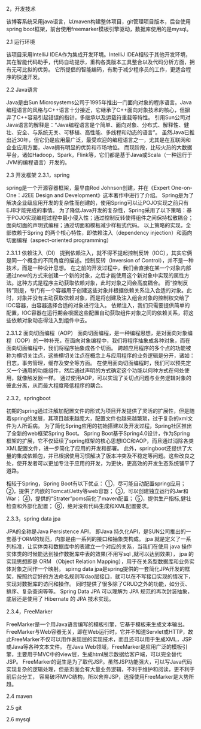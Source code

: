 2，开发技术

该博客系统采用java语言，以maven构建整体项目，git管理项目版本，后台使用spring boot框架，前台使用freemarker模板引擎驱动，数据库使用的是mysql。

2.1 运行环境 

该项目采用IntelliJ IDEA作为集成开发环境。IntelliJ IDEA相较于其他开发环境，其在智能代码助手，代码自动提示，重构各类版本工具整合以及代码分析方面，拥有无可比拟的优势。
它所提倡的智能编码，有助于减少程序员的工作，更适合程序的快速开发。

2.2 Java语言

Java是由Sun Microsystems公司于1995年推出一门面向对象的程序语言。Java编程语言的风格与C++语言十分接近，它继承了C++面向对象技术的核心，但摒弃了C++容易引起错误的指针，多继承以及运载符重载等特性。
引用Sun公司对Java语言的解释是：“Java编程语言是个简单、面向对象、分布式、解释性、健壮、安全、与系统无关、可移植、高性能、多线程和动态的语言”。
虽然Java已推出近30年，但它仍是应用最广泛，最受欢迎的编程语言之一，尤其是在互联网和企业应用方面，Java拥有明显的优势和市场地位。
而现阶段，比较火热的大数据平台，诸如Hadoop，Spark，Flink等，它们都是基于Java或Scala（一种运行于JVM的编程语言）开发的。

2.3 开发框架
2.3.1，spring 

spring是一个开源容器框架，最早由Rod Johnson创建，并在《Expert One-on-One：J2EE Design and Development》这本著作中进行了介绍。
Spring是为了解决企业级应用开发的复杂性而创建的，使用Spring可以让POJO实现之前只有EJB才能完成的事情。
为了降低Java开发的复杂性，Spring采用了以下策略：基于POJO实现编程过程中最小侵入性；通过控制反转使得组件之间保持松散耦合；面向切面的声明式编程；通过切面和模板减少样板式代码。
以上策略的实现，全部依赖于Spring 的两个核心特性，即依赖注入（dependency injection）和面向切面编程（aspect-oriented programming）

2.3.1.1 依赖注入（DI）
    提到依赖注入，就不得不提起控制反转（IOC），其实它俩是同一个概念的不同角度的描述。控制反转（Inversion of Control），并不是一种技术，而是一种设计思想。
    在之前的开发过程中，我们会直接在某一个对象内部通过new的方式来创建一个新的对象，之后才能使用这个新对象中实现的属性方法。这种方式是程序主动获取依赖对象，此时对象之间会高度耦合。
    而“控制反转”则是，专门有一个容器用于创建这些对象并根据依赖关系注入合适的对象。此时，对象并没有主动获取依赖对象，而是将创建及注入组合对象的控制权交给了IOC容器，由容器选择合适的对象进行注入。
    依赖注入，我们只需要提供简单的配置，IOC容器在运行期会根据这些配置自动获取组件对象之间的依赖关系，将这些依赖对象动态得注入到组件中去。
    
2.3.1.2 面向切面编程（AOP）
    面向切面编程，是一种编程思想，是对面向对象编程（OOP）的一种补充，在面向对象编程中，我们将程序抽象成各种对象，而在面向切面编程中，我们将程序抽象成各个切面。
    跨越应用程序的多个点的功能被称为横切关注点，这些横切关注点在概念上与应用程序的业务逻辑是分开，诸如：日志，事务管理，缓存及安全等方面。
    在使用面向切面编程时，我们可以预先定义一个通用的功能组件，然后通过声明的方式确定这个功能以何种方式在何处使用，就像触发器一样。
    通过使用AOP，可以实现了关切点问题与业务逻辑对象的彼此分离，从而最大程度降低程序的耦合。

2.3.2，springboot

初期的spring通过注解加配置文件的形式为项目开发提供了灵活的扩展性，但是随着spring的发展，其项目越来越庞大，配置文件也越来越繁琐，过于复杂的xml文件为人所诟病。
为了简化Spring应用的初始搭建以及开发过程，Spring社区推出了全新的web框架Spring Boot。
Spring Boot基于Spring4.0设计，作为Spring框架的扩展，它不仅延续了spring框架的核心思想IOC和AOP，而且通过消除各类XML配置文件，进一步简化了应用的开发和部署。
此外，springboot还提供了大量的集成依赖包，并已根据使用习惯解决了版本冲突及不稳定等问题。这些改良之处，使开发者可以更加专注于应用的开发，为更快，更高效的开发生态系统铺平了道路。

相较于Spring，Spring Boot有以下优点：
①，尽可能自动配置spring应用；
②，提供了内嵌的Tomcat/Jetty等web容器；
③，可以创建独立运行的Jar和War；
④，提供的“Strater”poms简化了maven配置；
⑤，提供生产指标,健壮检查和外部化配置；
⑥，绝对没有代码生成和XML配置要求。

2.3.3，spring data jpa

JPA的全称是Java Persistence API， 即Java 持久化API，是SUN公司推出的一套基于ORM的规范，内部是由一系列的接口和抽象类构成。
jpa 就是定义了一系列标准，让实体类和数据库中的表建立一个对应的关系，当我们在使用 java 操作实体类的时候能达到操作数据库中表的效果(不用写sql ,就可以达到效果），
jpa 的实现思想即是 ORM （Object Relation Mapping），用于在关系型数据库和业务实体对象之间作一个映射。
spirng data jpa是spring提供的一套简化JPA开发的框架，按照约定好的方法命名规则写dao层接口，就可以在不写接口实现的情况下，实现对数据库的访问和操作。
同时提供了很多除了CRUD之外的功能，如分页、排序、复杂查询等等。
Spring Data JPA 可以理解为 JPA 规范的再次封装抽象，底层还是使用了 Hibernate 的 JPA 技术实现。

2.3.4，FreeMarker

FreeMarker是一个用Java语言编写的模板引擎，它基于模板来生成文本输出。
FreeMarker与Web容器无关，即在Web运行时，它并不知道Servlet或HTTP，故此FreeMarker不仅可以用作表现层的实现技术，而且还可以用于生成XML，JSP或Java等各种文本文件。
在Java Web领域，FreeMarker是应用广泛的模板引擎，主要用于MVC中的view层，生成html展示数据给客户端，可以完全替代JSP。
FreeMarker的诞生是为了取代JSP。虽然JSP功能强大，可以写Java代码实现复杂的逻辑处理，但是页面会有大量业务逻辑，不利于维护和阅读，更不利于前后台分工，
容易破坏MVC结构，所以舍弃JSP，选择使用FreeMarker是大势所趋。

2.4 maven

2.5 git

2.6 mysql